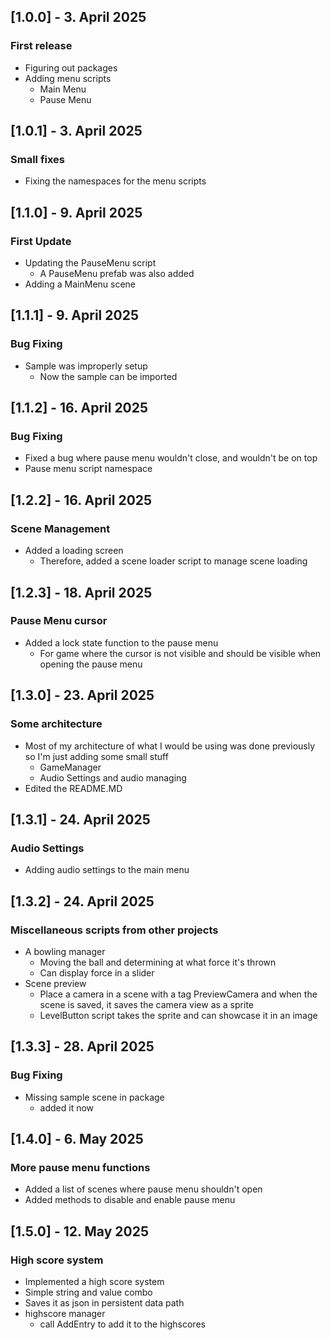 ## [1.0.0] - 3. April 2025
### First release

- Figuring out packages
- Adding menu scripts
  - Main Menu
  - Pause Menu

## [1.0.1] - 3. April 2025
### Small fixes

- Fixing the namespaces for the menu scripts


## [1.1.0] - 9. April 2025
### First Update

- Updating the PauseMenu script
  - A PauseMenu prefab was also added
- Adding a MainMenu scene

## [1.1.1] - 9. April 2025
### Bug Fixing

- Sample was improperly setup
  - Now the sample can be imported

## [1.1.2] - 16. April 2025
### Bug Fixing

- Fixed a bug where pause menu wouldn't close, and wouldn't be on top
- Pause menu script namespace

## [1.2.2] - 16. April 2025
### Scene Management

- Added a loading screen
  - Therefore, added a scene loader script to manage scene loading

## [1.2.3] - 18. April 2025
### Pause Menu cursor

- Added a lock state function to the pause menu
  - For game where the cursor is not visible and should be visible when opening the pause menu

## [1.3.0] - 23. April 2025
### Some architecture

- Most of my architecture of what I would be using was done previously so I'm just adding some small stuff
  - GameManager
  - Audio Settings and audio managing
- Edited the README.MD

## [1.3.1] - 24. April 2025
### Audio Settings

- Adding audio settings to the main menu

## [1.3.2] - 24. April 2025
### Miscellaneous scripts from other projects

- A bowling manager
  - Moving the ball and determining at what force it's thrown
  - Can display force in a slider
- Scene preview
  - Place a camera in a scene with a tag PreviewCamera and when the scene is saved, it saves the camera view as a sprite
  - LevelButton script takes the sprite and can showcase it in an image 

## [1.3.3] - 28. April 2025
### Bug Fixing

- Missing sample scene in package 
  - added it now

## [1.4.0] - 6. May 2025
### More pause menu functions

- Added a list of scenes where pause menu shouldn't open
- Added methods to disable and enable pause menu

## [1.5.0] - 12. May 2025
### High score system

- Implemented a high score system
- Simple string and value combo
- Saves it as json in persistent data path
- highscore manager 
  - call AddEntry to add it to the highscores